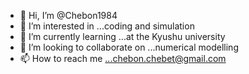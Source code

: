 - 👋 Hi, I’m @Chebon1984
- 👀 I’m interested in ...coding and simulation
- 🌱 I’m currently learning ...at the Kyushu university
- 💞️ I’m looking to collaborate on ...numerical modelling
- 📫 How to reach me ...chebon.chebet@gmail.com 

<!---
Chebon1984/Chebon1984 is a ✨ special ✨ repository because its `README.md` (this file) appears on your GitHub profile.
You can click the Preview link to take a look at your changes.
--->
